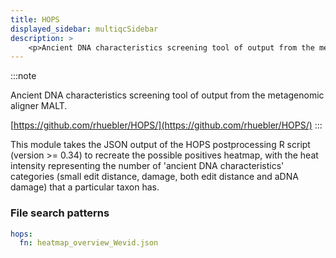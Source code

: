 ```yaml
---
title: HOPS
displayed_sidebar: multiqcSidebar
description: >
    <p>Ancient DNA characteristics screening tool of output from the metagenomic aligner MALT.</p>
---
```


<!--
~~~~~ DO NOT EDIT ~~~~~
This file is autogenerated from the MultiQC module python docstring.
Do not edit the markdown, it will be overwritten.

File path for the source of this content: multiqc/modules/hops/hops.py
~~~~~~~~~~~~~~~~~~~~~~~
-->

:::note
<p>Ancient DNA characteristics screening tool of output from the metagenomic aligner MALT.</p>

[https://github.com/rhuebler/HOPS/](https://github.com/rhuebler/HOPS/)
:::

This module takes the JSON output of the HOPS postprocessing R script (version >= 0.34) to recreate the
possible positives heatmap, with the heat intensity representing the number of 'ancient DNA characteristics'
categories (small edit distance, damage, both edit distance and aDNA damage) that a particular taxon has.

### File search patterns

```yaml
hops:
  fn: heatmap_overview_Wevid.json
```
    